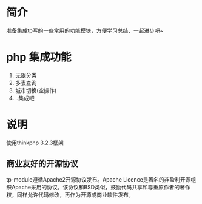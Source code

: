 # 简介
准备集成tp写的一些常用的功能模块，方便学习总结、一起进步吧~

# php 集成功能
1. 无限分类
2. 多表查询
3. 城市切换(空操作)
4. ..集成吧

# 说明
使用thinkphp 3.2.3框架

## 商业友好的开源协议
tp-module遵循Apache2开源协议发布。Apache Licence是著名的非盈利开源组织Apache采用的协议。该协议和BSD类似，鼓励代码共享和尊重原作者的著作权，同样允许代码修改，再作为开源或商业软件发布。


